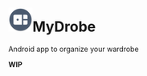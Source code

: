 # ![app-icon](https://github.com/axiel7/MyDrobe/blob/master/app/src/main/res/mipmap-mdpi/ic_launcher_round.png)MyDrobe
Android app to organize your wardrobe

**WIP**
